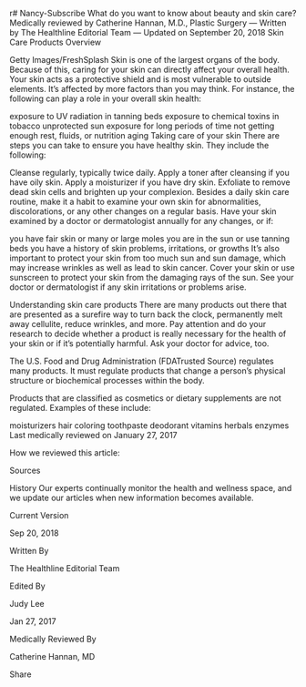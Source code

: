 r# Nancy-Subscribe
What do you want to know about beauty and skin care?
Medically reviewed by Catherine Hannan, M.D., Plastic Surgery — Written by The Healthline Editorial Team — Updated on September 20, 2018
Skin Care
Products
Overview

Getty Images/FreshSplash
Skin is one of the largest organs of the body. Because of this, caring for your skin can directly affect your overall health. Your skin acts as a protective shield and is most vulnerable to outside elements. It’s affected by more factors than you may think. For instance, the following can play a role in your overall skin health:

exposure to UV radiation in tanning beds
exposure to chemical toxins in tobacco
unprotected sun exposure for long periods of time
not getting enough rest, fluids, or nutrition
aging
Taking care of your skin
There are steps you can take to ensure you have healthy skin. They include the following:

Cleanse regularly, typically twice daily.
Apply a toner after cleansing if you have oily skin.
Apply a moisturizer if you have dry skin.
Exfoliate to remove dead skin cells and brighten up your complexion.
Besides a daily skin care routine, make it a habit to examine your own skin for abnormalities, discolorations, or any other changes on a regular basis. Have your skin examined by a doctor or dermatologist annually for any changes, or if:

you have fair skin or many or large moles
you are in the sun or use tanning beds
you have a history of skin problems, irritations, or growths
It’s also important to protect your skin from too much sun and sun damage, which may increase wrinkles as well as lead to skin cancer. Cover your skin or use sunscreen to protect your skin from the damaging rays of the sun. See your doctor or dermatologist if any skin irritations or problems arise.

Understanding skin care products
There are many products out there that are presented as a surefire way to turn back the clock, permanently melt away cellulite, reduce wrinkles, and more. Pay attention and do your research to decide whether a product is really necessary for the health of your skin or if it’s potentially harmful. Ask your doctor for advice, too.

The U.S. Food and Drug Administration (FDATrusted Source) regulates many products. It must regulate products that change a person’s physical structure or biochemical processes within the body.

Products that are classified as cosmetics or dietary supplements are not regulated. Examples of these include:

moisturizers
hair coloring
toothpaste
deodorant
vitamins
herbals
enzymes
Last medically reviewed on January 27, 2017

How we reviewed this article:

Sources

History
Our experts continually monitor the health and wellness space, and we update our articles when new information becomes available.

Current Version

Sep 20, 2018

Written By

The Healthline Editorial Team

Edited By

Judy Lee

Jan 27, 2017

Medically Reviewed By

Catherine Hannan, MD

Share 
